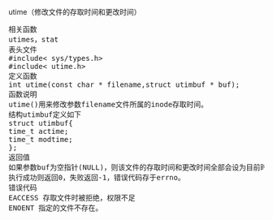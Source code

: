 utime（修改文件的存取时间和更改时间）
<pre>相关函数
utimes，stat
表头文件
#include< sys/types.h>
#include< utime.h>
定义函数
int utime(const char * filename,struct utimbuf * buf);
函数说明
utime()用来修改参数filename文件所属的inode存取时间。
结构utimbuf定义如下
struct utimbuf{
time_t actime;
time_t modtime;
};
返回值
如果参数buf为空指针(NULL)，则该文件的存取时间和更改时间全部会设为目前时间。
执行成功则返回0，失败返回-1，错误代码存于errno。
错误代码
EACCESS 存取文件时被拒绝，权限不足
ENOENT 指定的文件不存在。</pre>